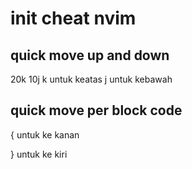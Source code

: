 # init cheat nvim
## quick move up and down
20k
10j
k untuk keatas
j untuk kebawah

## quick move per block code
{ 
untuk ke kanan

}
untuk ke kiri

